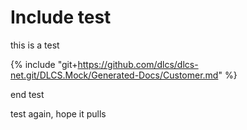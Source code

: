 # Include test

this is a test

{% include "git+https://github.com/dlcs/dlcs-net.git/DLCS.Mock/Generated-Docs/Customer.md" %}

end test

test again, hope it pulls


